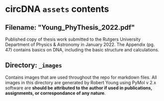 # circDNA `assets` contents

## Filename: "Young_PhyThesis_2022.pdf"
Published copy of thesis work submitted to the Rutgers University Department of Physics & Astronomy in January 2022. 
The Appendix (pg. 47) contains basics on DNA, including the basic structure and calculations.

## Directory: `_images`
Contains images that are used throughout the repo for markdown files.
All images in this directory are generated by Robert Young using PyMol v 2.x software are **should be attributed to the author if used in publications, assignments, or correspondance of any nature**.
